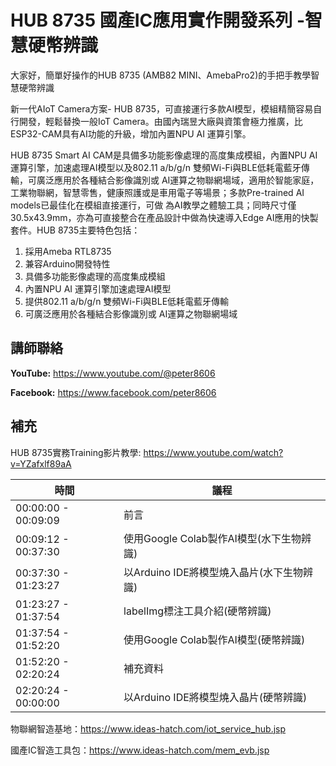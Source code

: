# HUB 8735 國產IC應用實作開發系列 -智慧硬幣辨識
大家好，簡單好操作的HUB 8735 (AMB82 MINI、AmebaPro2)的手把手教學智慧硬幣辨識

新一代AIoT Camera方案- HUB 8735，可直接運行多款AI模型，模組精簡容易自行開發，輕鬆替換一般IoT Camera。由國內瑞昱大廠與資策會極力推廣，比ESP32-CAM具有AI功能的升級，增加內置NPU AI 運算引擎。

HUB 8735 Smart AI CAM是具備多功能影像處理的高度集成模組，內置NPU AI 運算引擎，加速處理AI模型以及802.11 a/b/g/n 雙頻Wi-Fi與BLE低耗電藍牙傳輸，可廣泛應用於各種結合影像識別或 AI運算之物聯網場域，適用於智能家庭，工業物聯網，智慧零售，健康照護或是車用電子等場景；多款Pre-trained AI models已最佳化在模組直接運行，可做 為AI教學之體驗工具；同時尺寸僅30.5x43.9mm，亦為可直接整合在產品設計中做為快速導入Edge AI應用的快製套件。HUB 8735主要特色包括： 

 1. 採用Ameba RTL8735
 2. 兼容Arduino開發特性
 3. 具備多功能影像處理的高度集成模組
 4. 內置NPU AI 運算引擎加速處理AI模型
 5. 提供802.11 a/b/g/n 雙頻Wi-Fi與BLE低耗電藍牙傳輸
 6. 可廣泛應用於各種結合影像識別或 AI運算之物聯網場域


## 講師聯絡

**YouTube:** https://www.youtube.com/@peter8606

**Facebook:** https://www.facebook.com/peter8606


## 補充
HUB 8735實務Training影片教學:
https://www.youtube.com/watch?v=YZafxlf89aA

| 時間 | 議程 |
| ------------------- | ------------ |
| 00:00:00 - 00:09:09 | 前言 |
| 00:09:12 - 00:37:30 | 使用Google Colab製作AI模型(水下生物辨識) |
| 00:37:30 - 01:23:27 | 以Arduino IDE將模型燒入晶片(水下生物辨識) |
| 01:23:27 - 01:37:54 | labelImg標注工具介紹(硬幣辨識) |
| 01:37:54 - 01:52:20 | 使用Google Colab製作AI模型(硬幣辨識) |
| 01:52:20 - 02:20:24 | 補充資料 |
| 02:20:24 - 00:00:00 | 以Arduino IDE將模型燒入晶片(硬幣辨識) |

物聯網智造基地：https://www.ideas-hatch.com/iot_service_hub.jsp

國產IC智造工具包：https://www.ideas-hatch.com/mem_evb.jsp